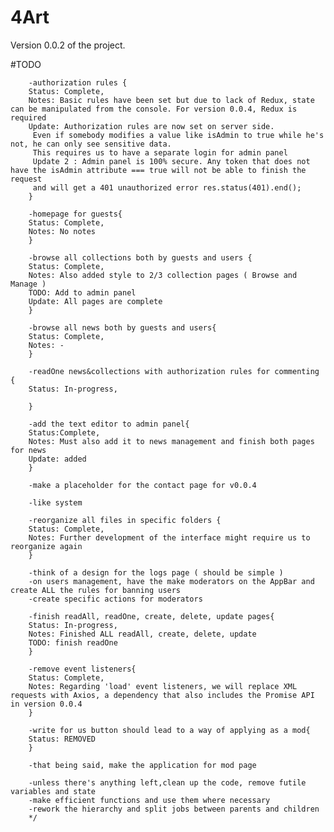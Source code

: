 <h1>4Art</h1>

<p>Version 0.0.2 of the project.

#TODO

        -authorization rules {
        Status: Complete,
        Notes: Basic rules have been set but due to lack of Redux, state can be manipulated from the console. For version 0.0.4, Redux is required
        Update: Authorization rules are now set on server side.
         Even if somebody modifies a value like isAdmin to true while he's not, he can only see sensitive data. 
         This requires us to have a separate login for admin panel
         Update 2 : Admin panel is 100% secure. Any token that does not have the isAdmin attribute === true will not be able to finish the request
         and will get a 401 unauthorized error res.status(401).end();
        }
        
        -homepage for guests{
        Status: Complete,
        Notes: No notes
        }
        
        -browse all collections both by guests and users {
        Status: Complete,
        Notes: Also added style to 2/3 collection pages ( Browse and Manage )
        TODO: Add to admin panel
        Update: All pages are complete
        }
        
        -browse all news both by guests and users{
        Status: Complete,
        Notes: -
        }
        
        -readOne news&collections with authorization rules for commenting {
        Status: In-progress,
  
        }
        
        -add the text editor to admin panel{
        Status:Complete,
        Notes: Must also add it to news management and finish both pages for news
        Update: added
        }
        
        -make a placeholder for the contact page for v0.0.4
        
        -like system
        
        -reorganize all files in specific folders {
        Status: Complete,
        Notes: Further development of the interface might require us to reorganize again
        }
        
        -think of a design for the logs page ( should be simple )
        -on users management, have the make moderators on the AppBar and create ALL the rules for banning users
        -create specific actions for moderators
        
        -finish readAll, readOne, create, delete, update pages{
        Status: In-progress,
        Notes: Finished ALL readAll, create, delete, update
        TODO: finish readOne
        }
        
        -remove event listeners{
        Status: Complete,
        Notes: Regarding 'load' event listeners, we will replace XML requests with Axios, a dependency that also includes the Promise API in version 0.0.4
        }
        
        -write for us button should lead to a way of applying as a mod{
        Status: REMOVED
        }
        
        -that being said, make the application for mod page

        -unless there's anything left,clean up the code, remove futile variables and state
        -make efficient functions and use them where necessary
        -rework the hierarchy and split jobs between parents and children
        */
</p>